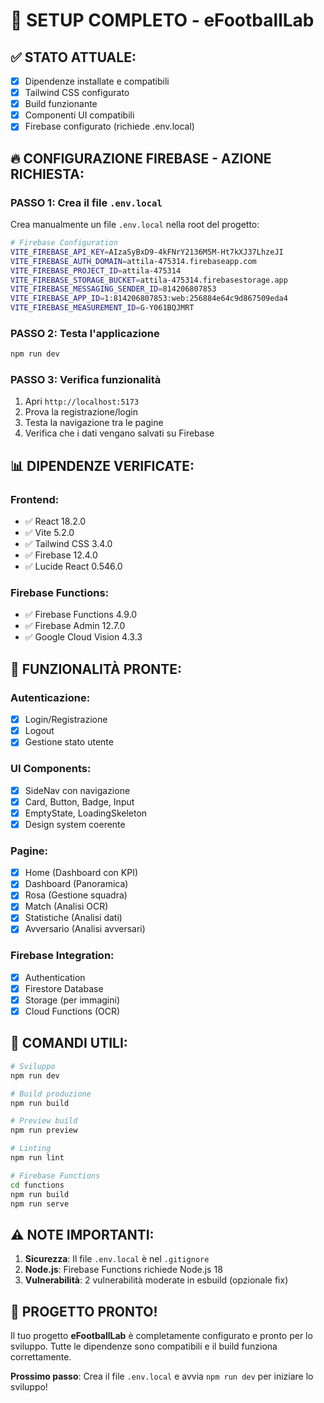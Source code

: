 # 🚀 SETUP COMPLETO - eFootballLab

## ✅ **STATO ATTUALE:**

- [x] Dipendenze installate e compatibili
- [x] Tailwind CSS configurato
- [x] Build funzionante
- [x] Componenti UI compatibili
- [x] Firebase configurato (richiede .env.local)

## 🔥 **CONFIGURAZIONE FIREBASE - AZIONE RICHIESTA:**

### **PASSO 1: Crea il file `.env.local`**

Crea manualmente un file `.env.local` nella root del progetto:

```bash
# Firebase Configuration
VITE_FIREBASE_API_KEY=AIzaSyBxD9-4kFNrY2136M5M-Ht7kXJ37LhzeJI
VITE_FIREBASE_AUTH_DOMAIN=attila-475314.firebaseapp.com
VITE_FIREBASE_PROJECT_ID=attila-475314
VITE_FIREBASE_STORAGE_BUCKET=attila-475314.firebasestorage.app
VITE_FIREBASE_MESSAGING_SENDER_ID=814206807853
VITE_FIREBASE_APP_ID=1:814206807853:web:256884e64c9d867509eda4
VITE_FIREBASE_MEASUREMENT_ID=G-Y061BQJMRT
```

### **PASSO 2: Testa l'applicazione**

```bash
npm run dev
```

### **PASSO 3: Verifica funzionalità**

1. Apri `http://localhost:5173`
2. Prova la registrazione/login
3. Testa la navigazione tra le pagine
4. Verifica che i dati vengano salvati su Firebase

## 📊 **DIPENDENZE VERIFICATE:**

### **Frontend:**

- ✅ React 18.2.0
- ✅ Vite 5.2.0
- ✅ Tailwind CSS 3.4.0
- ✅ Firebase 12.4.0
- ✅ Lucide React 0.546.0

### **Firebase Functions:**

- ✅ Firebase Functions 4.9.0
- ✅ Firebase Admin 12.7.0
- ✅ Google Cloud Vision 4.3.3

## 🎯 **FUNZIONALITÀ PRONTE:**

### **Autenticazione:**

- [x] Login/Registrazione
- [x] Logout
- [x] Gestione stato utente

### **UI Components:**

- [x] SideNav con navigazione
- [x] Card, Button, Badge, Input
- [x] EmptyState, LoadingSkeleton
- [x] Design system coerente

### **Pagine:**

- [x] Home (Dashboard con KPI)
- [x] Dashboard (Panoramica)
- [x] Rosa (Gestione squadra)
- [x] Match (Analisi OCR)
- [x] Statistiche (Analisi dati)
- [x] Avversario (Analisi avversari)

### **Firebase Integration:**

- [x] Authentication
- [x] Firestore Database
- [x] Storage (per immagini)
- [x] Cloud Functions (OCR)

## 🔧 **COMANDI UTILI:**

```bash
# Sviluppo
npm run dev

# Build produzione
npm run build

# Preview build
npm run preview

# Linting
npm run lint

# Firebase Functions
cd functions
npm run build
npm run serve
```

## ⚠️ **NOTE IMPORTANTI:**

1. **Sicurezza**: Il file `.env.local` è nel `.gitignore`
2. **Node.js**: Firebase Functions richiede Node.js 18
3. **Vulnerabilità**: 2 vulnerabilità moderate in esbuild (opzionale fix)

## 🎉 **PROGETTO PRONTO!**

Il tuo progetto **eFootballLab** è completamente configurato e pronto per lo sviluppo. Tutte le dipendenze sono compatibili e il build funziona correttamente.

**Prossimo passo**: Crea il file `.env.local` e avvia `npm run dev` per iniziare lo sviluppo!
